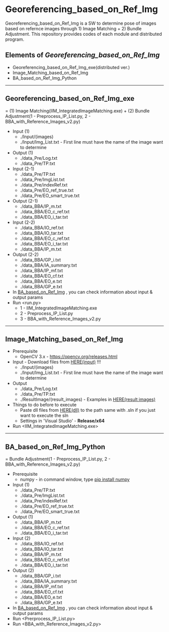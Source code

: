 # Georeferencing_based_on_Ref_Img
Georeferencing_based_on_Ref_Img is a SW to determine pose of images based on refernce images through 1) Image Matching + 2) Bundle Adjustment. This repository provides codes of each module and distributed program.

## Elements of *Georeferencing_based_on_Ref_Img*
* Georeferencing_based_on_Ref_Img_exe(distributed ver.)
* Image_Matching_based_on_Ref_Img
* BA_based_on_Ref_Img_Python
***

## Georeferencing_based_on_Ref_Img_exe
= (1) Image Matching(IIM_IntegratedImageMatching.exe) + (2) Bundle Adjustment(1 - Preprocess_IP_List.py, 2 - BBA_with_Reference_Images_v2.py)
* Input (1)
  * ./Input/(images)
  * ./Input/Img_List.txt - First line must have the name of the image want to determine
* Output (1)
  * ./data_Pre/Log.txt
  * ./data_Pre/TP.txt
* Input (2-1)
  * ./data_Pre/TP.txt
  * ./data_Pre/ImgList.txt
  * ./data_Pre/indexRef.txt
  * ./data_Pre/EO_ref_true.txt
  * ./data_Pre/EO_smart_true.txt
* Output (2-1)
  * ./data_BBA/IP_m.txt
  * ./data_BBA/EO_c_ref.txt
  * ./data_BBA/EO_i_tar.txt
* Input (2-2)
  * ./data_BBA/IO_ref.txt
  * ./data_BBA/IO_tar.txt
  * ./data_BBA/EO_c_ref.txt
  * ./data_BBA/EO_i_tar.txt
  * ./data_BBA/IP_m.txt
* Output (2-2)
  * ./data_BBA/GP_i.txt
  * ./data_BBA/IA_summary.txt
  * ./data_BBA/IP_mf.txt
  * ./data_BBA/EO_cf.txt
  * ./data_BBA/EO_e.txt
  * ./data_BBA/GP_e.txt
* In [BA_based_on_Ref_Img](https://github.com/hwiyoung/BA_based_on_Ref_Img) , you can check information about input & output params
* Run <run.py>
  * 1 - IIM_IntegratedImageMatching.exe
  * 2 - Preprocess_IP_List.py
  * 3 - BBA_with_Reference_Images_v2.py
***

## Image_Matching_based_on_Ref_Img
* Prerequisite
  * OpenCV 3.x - https://opencv.org/releases.html
* Input - Download files from [HERE(input)](http://bit.ly/2waSloD) !!!
  * ./Input/(images)
  * ./Input/Img_List.txt - First line must have the name of the image want to determine
* Output
  * ./data_Pre/Log.txt
  * ./data_Pre/TP.txt
  * ./ResultImage/(result_images) - Examples in [HERE(result images)](http://bit.ly/2BcrVJ6)
* Things to do before to execute
  * Paste dll files from [HERE(dll)](http://bit.ly/2Ms0HCr) to the path same with .sln if you just want to execute the sln
  * Settings in 'Visual Studio' - **Release/x64**
* Run <IIM_IntegratedImageMatching.exe>
***

## BA_based_on_Ref_Img_Python
= Bundle Adjustment(1 - Preprocess_IP_List.py, 2 - BBA_with_Reference_Images_v2.py)
* Prerequisite
  * numpy - in command window, type <u>pip install numpy</u>
* Input (1)
  * ./data_Pre/TP.txt
  * ./data_Pre/ImgList.txt
  * ./data_Pre/indexRef.txt
  * ./data_Pre/EO_ref_true.txt
  * ./data_Pre/EO_smart_true.txt
* Output (1)
  * ./data_BBA/IP_m.txt
  * ./data_BBA/EO_c_ref.txt
  * ./data_BBA/EO_i_tar.txt
* Input (2)
  * ./data_BBA/IO_ref.txt
  * ./data_BBA/IO_tar.txt
  * ./data_BBA/IP_m.txt
  * ./data_BBA/EO_c_ref.txt
  * ./data_BBA/EO_i_tar.txt  
* Output (2)
  * ./data_BBA/GP_i.txt
  * ./data_BBA/IA_summary.txt
  * ./data_BBA/IP_mf.txt
  * ./data_BBA/EO_cf.txt
  * ./data_BBA/EO_e.txt
  * ./data_BBA/GP_e.txt
* In [BA_based_on_Ref_Img](https://github.com/hwiyoung/BA_based_on_Ref_Img) , you can check information about input & output params
* Run <Prerprocess_IP_List.py>
* Run <BBA_with_Reference_Images_v2.py>